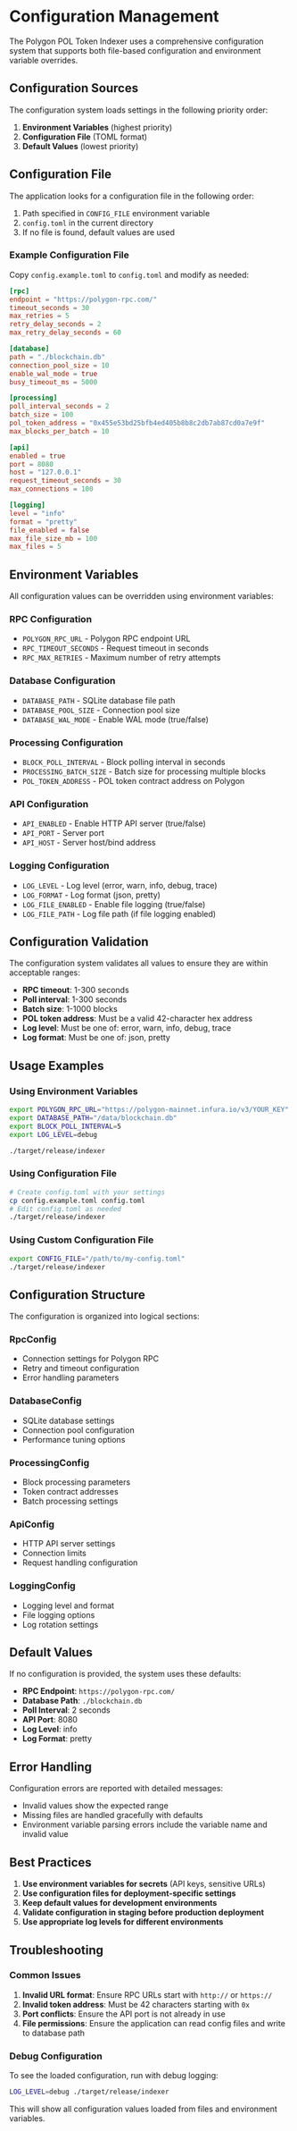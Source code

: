 # Configuration Management

The Polygon POL Token Indexer uses a comprehensive configuration system that supports both file-based configuration and environment variable overrides.

## Configuration Sources

The configuration system loads settings in the following priority order:

1. **Environment Variables** (highest priority)
2. **Configuration File** (TOML format)
3. **Default Values** (lowest priority)

## Configuration File

The application looks for a configuration file in the following order:

1. Path specified in `CONFIG_FILE` environment variable
2. `config.toml` in the current directory
3. If no file is found, default values are used

### Example Configuration File

Copy `config.example.toml` to `config.toml` and modify as needed:

```toml
[rpc]
endpoint = "https://polygon-rpc.com/"
timeout_seconds = 30
max_retries = 5
retry_delay_seconds = 2
max_retry_delay_seconds = 60

[database]
path = "./blockchain.db"
connection_pool_size = 10
enable_wal_mode = true
busy_timeout_ms = 5000

[processing]
poll_interval_seconds = 2
batch_size = 100
pol_token_address = "0x455e53bd25bfb4ed405b8b8c2db7ab87cd0a7e9f"
max_blocks_per_batch = 10

[api]
enabled = true
port = 8080
host = "127.0.0.1"
request_timeout_seconds = 30
max_connections = 100

[logging]
level = "info"
format = "pretty"
file_enabled = false
max_file_size_mb = 100
max_files = 5
```

## Environment Variables

All configuration values can be overridden using environment variables:

### RPC Configuration

- `POLYGON_RPC_URL` - Polygon RPC endpoint URL
- `RPC_TIMEOUT_SECONDS` - Request timeout in seconds
- `RPC_MAX_RETRIES` - Maximum number of retry attempts

### Database Configuration

- `DATABASE_PATH` - SQLite database file path
- `DATABASE_POOL_SIZE` - Connection pool size
- `DATABASE_WAL_MODE` - Enable WAL mode (true/false)

### Processing Configuration

- `BLOCK_POLL_INTERVAL` - Block polling interval in seconds
- `PROCESSING_BATCH_SIZE` - Batch size for processing multiple blocks
- `POL_TOKEN_ADDRESS` - POL token contract address on Polygon

### API Configuration

- `API_ENABLED` - Enable HTTP API server (true/false)
- `API_PORT` - Server port
- `API_HOST` - Server host/bind address

### Logging Configuration

- `LOG_LEVEL` - Log level (error, warn, info, debug, trace)
- `LOG_FORMAT` - Log format (json, pretty)
- `LOG_FILE_ENABLED` - Enable file logging (true/false)
- `LOG_FILE_PATH` - Log file path (if file logging enabled)

## Configuration Validation

The configuration system validates all values to ensure they are within acceptable ranges:

- **RPC timeout**: 1-300 seconds
- **Poll interval**: 1-300 seconds
- **Batch size**: 1-1000 blocks
- **POL token address**: Must be a valid 42-character hex address
- **Log level**: Must be one of: error, warn, info, debug, trace
- **Log format**: Must be one of: json, pretty

## Usage Examples

### Using Environment Variables

```bash
export POLYGON_RPC_URL="https://polygon-mainnet.infura.io/v3/YOUR_KEY"
export DATABASE_PATH="/data/blockchain.db"
export BLOCK_POLL_INTERVAL=5
export LOG_LEVEL=debug

./target/release/indexer
```

### Using Configuration File

```bash
# Create config.toml with your settings
cp config.example.toml config.toml
# Edit config.toml as needed
./target/release/indexer
```

### Using Custom Configuration File

```bash
export CONFIG_FILE="/path/to/my-config.toml"
./target/release/indexer
```

## Configuration Structure

The configuration is organized into logical sections:

### RpcConfig

- Connection settings for Polygon RPC
- Retry and timeout configuration
- Error handling parameters

### DatabaseConfig

- SQLite database settings
- Connection pool configuration
- Performance tuning options

### ProcessingConfig

- Block processing parameters
- Token contract addresses
- Batch processing settings

### ApiConfig

- HTTP API server settings
- Connection limits
- Request handling configuration

### LoggingConfig

- Logging level and format
- File logging options
- Log rotation settings

## Default Values

If no configuration is provided, the system uses these defaults:

- **RPC Endpoint**: `https://polygon-rpc.com/`
- **Database Path**: `./blockchain.db`
- **Poll Interval**: 2 seconds
- **API Port**: 8080
- **Log Level**: info
- **Log Format**: pretty

## Error Handling

Configuration errors are reported with detailed messages:

- Invalid values show the expected range
- Missing files are handled gracefully with defaults
- Environment variable parsing errors include the variable name and invalid value

## Best Practices

1. **Use environment variables for secrets** (API keys, sensitive URLs)
2. **Use configuration files for deployment-specific settings**
3. **Keep default values for development environments**
4. **Validate configuration in staging before production deployment**
5. **Use appropriate log levels for different environments**

## Troubleshooting

### Common Issues

1. **Invalid URL format**: Ensure RPC URLs start with `http://` or `https://`
2. **Invalid token address**: Must be 42 characters starting with `0x`
3. **Port conflicts**: Ensure the API port is not already in use
4. **File permissions**: Ensure the application can read config files and write to database path

### Debug Configuration

To see the loaded configuration, run with debug logging:

```bash
LOG_LEVEL=debug ./target/release/indexer
```

This will show all configuration values loaded from files and environment variables.
